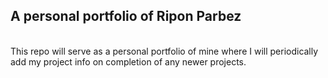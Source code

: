 ## A personal portfolio of Ripon Parbez
<br>
This repo will serve as a personal portfolio of mine where I will periodically add my project info on completion of any newer projects.
